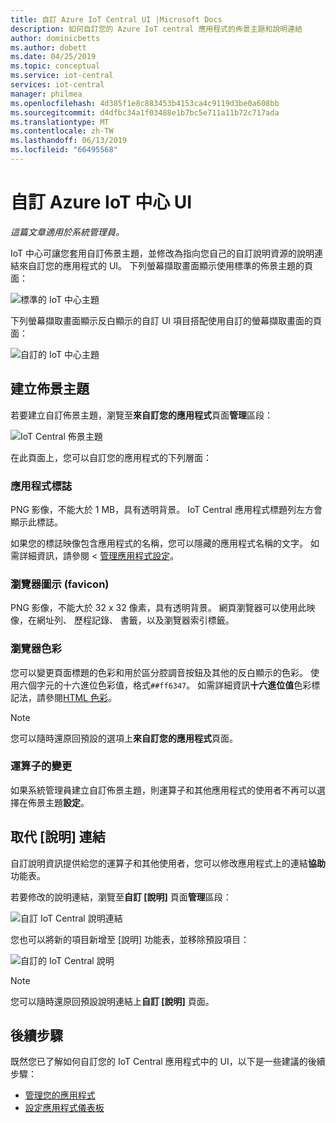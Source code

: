 ```yaml
---
title: 自訂 Azure IoT Central UI |Microsoft Docs
description: 如何自訂您的 Azure IoT central 應用程式的佈景主題和說明連結
author: dominicbetts
ms.author: dobett
ms.date: 04/25/2019
ms.topic: conceptual
ms.service: iot-central
services: iot-central
manager: philmea
ms.openlocfilehash: 4d385f1e8c883453b4153ca4c9119d3be0a608bb
ms.sourcegitcommit: d4dfbc34a1f03488e1b7bc5e711a11b72c717ada
ms.translationtype: MT
ms.contentlocale: zh-TW
ms.lasthandoff: 06/13/2019
ms.locfileid: "66495568"
---
```

# <a name="customize-the-azure-iot-central-ui"></a>自訂 Azure IoT 中心 UI 

*這篇文章適用於系統管理員。*

IoT 中心可讓您套用自訂佈景主題，並修改為指向您自己的自訂說明資源的說明連結來自訂您的應用程式的 UI。 下列螢幕擷取畫面顯示使用標準的佈景主題的頁面：

![標準的 IoT 中心主題](./media/howto-customize-ui/standard-ui.png)

下列螢幕擷取畫面顯示反白顯示的自訂 UI 項目搭配使用自訂的螢幕擷取畫面的頁面：

![自訂的 IoT 中心主題](./media/howto-customize-ui/themed-ui.png)

## <a name="create-theme"></a>建立佈景主題

若要建立自訂佈景主題，瀏覽至**來自訂您的應用程式**頁面**管理**區段：

![IoT Central 佈景主題](./media/howto-customize-ui/themes.png)

在此頁面上，您可以自訂您的應用程式的下列層面：

### <a name="application-logo"></a>應用程式標誌

PNG 影像，不能大於 1 MB，具有透明背景。 IoT Central 應用程式標題列左方會顯示此標誌。

如果您的標誌映像包含應用程式的名稱，您可以隱藏的應用程式名稱的文字。 如需詳細資訊，請參閱 <<c0> [ 管理應用程式設定](./howto-administer.md#manage-application-settings)。

### <a name="browser-icon-favicon"></a>瀏覽器圖示 (favicon)

PNG 影像，不能大於 32 x 32 像素，具有透明背景。 網頁瀏覽器可以使用此映像，在網址列、 歷程記錄、 書籤，以及瀏覽器索引標籤。

### <a name="browser-colors"></a>瀏覽器色彩

您可以變更頁面標題的色彩和用於區分腔調音按鈕及其他的反白顯示的色彩。 使用六個字元的十六進位色彩值，格式`##ff6347`。 如需詳細資訊**十六進位值**色彩標記法，請參閱[HTML 色彩](https://www.w3schools.com/html/html_colors.asp)。

> [!NOTE]
> 您可以隨時還原回預設的選項上**來自訂您的應用程式**頁面。

### <a name="changes-for-operators"></a>運算子的變更

如果系統管理員建立自訂佈景主題，則運算子和其他應用程式的使用者不再可以選擇在佈景主題**設定**。

## <a name="replace-help-links"></a>取代 [說明] 連結

自訂說明資訊提供給您的運算子和其他使用者，您可以修改應用程式上的連結**協助**功能表。

若要修改的說明連結，瀏覽至**自訂 [說明]** 頁面**管理**區段：

![自訂 IoT Central 說明連結](./media/howto-customize-ui/help-links.png)

您也可以將新的項目新增至 [說明] 功能表，並移除預設項目：

![自訂的 IoT Central 說明](./media/howto-customize-ui/custom-help.png)

> [!NOTE]
> 您可以隨時還原回預設說明連結上**自訂 [說明]** 頁面。

## <a name="next-steps"></a>後續步驟

既然您已了解如何自訂您的 IoT Central 應用程式中的 UI，以下是一些建議的後續步驟：

- [管理您的應用程式](./howto-administer.md)
- [設定應用程式儀表板](./howto-configure-homepage.md)